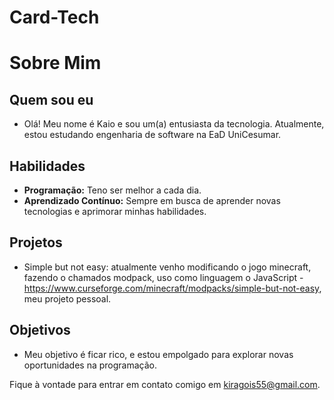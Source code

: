 # Card-Tech
# Sobre Mim

## Quem sou eu
- Olá! Meu nome é Kaio e sou um(a) entusiasta da tecnologia. Atualmente, estou estudando engenharia de software na EaD UniCesumar.

## Habilidades
- **Programação:** Teno ser melhor a cada dia.
- **Aprendizado Contínuo:** Sempre em busca de aprender novas tecnologias e aprimorar minhas habilidades.

## Projetos
- Simple but not easy: atualmente venho modificando o jogo minecraft, fazendo o chamados modpack, uso como linguagem o JavaScript - https://www.curseforge.com/minecraft/modpacks/simple-but-not-easy, meu projeto pessoal.

## Objetivos
- Meu objetivo é ficar rico, e estou empolgado para explorar novas oportunidades na programação.

Fique à vontade para entrar em contato comigo em kiragois55@gmail.com.
